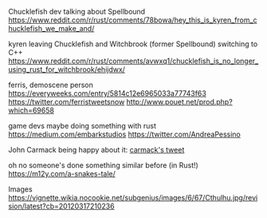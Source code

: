Chucklefish dev talking about Spellbound
https://www.reddit.com/r/rust/comments/78bowa/hey_this_is_kyren_from_chucklefish_we_make_and/

kyren leaving Chucklefish and Witchbrook (former Spellbound) switching to C++
https://www.reddit.com/r/rust/comments/avwxq1/chucklefish_is_no_longer_using_rust_for_witchbrook/ehijdwx/

ferris, demoscene person
https://everyweeks.com/entry/5814c12e6965033a77743f63
https://twitter.com/ferristweetsnow
http://www.pouet.net/prod.php?which=69658

game devs maybe doing something with rust
https://medium.com/embarkstudios
https://twitter.com/AndreaPessino

John Carmack being happy about it:
[carmack's tweet](carmack-tweet.png)

oh no someone's done something similar before (in Rust!)
https://m12y.com/a-snakes-tale/

Images
https://vignette.wikia.nocookie.net/subgenius/images/6/67/Cthulhu.jpg/revision/latest?cb=20120317210236
